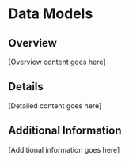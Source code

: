 # Data Models

## Overview

[Overview content goes here]

## Details

[Detailed content goes here]

## Additional Information

[Additional information goes here]
